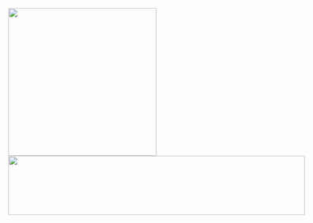 <div style="display: inline-block;">
  <img src="https://media.giphy.com/media/QDjpIL6oNCVZ4qzGs7/giphy.gif" width="300" height="300" />
</div>

<div style="display: inline-block;">
<a href="https://github.com/devxb/gitanimals">
  <img
    src="https://render.gitanimals.org/lines/subinsong01?pet-id=627051734536645934"
    width="600"
    height="120"
  />
</a>
  
